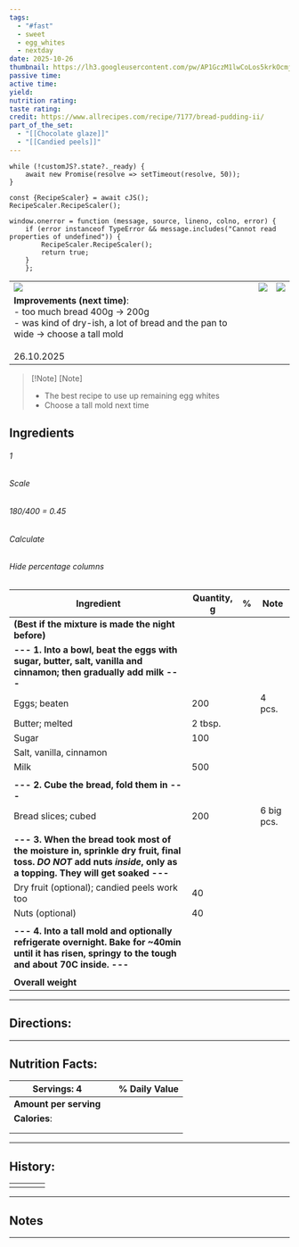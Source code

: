 ```yaml
---
tags:
  - "#fast"
  - sweet
  - egg_whites
  - nextday
date: 2025-10-26
thumbnail: https://lh3.googleusercontent.com/pw/AP1GczM1lwCoLos5krkOcmjkcnvcp6PHs6It5kKJFMtJ-DRzZPNmPndwyZBgZlnp6A89LQ-vWjJqZID10HZs_ujqm_InA8igwZAiWTQVjjllls0-tcu-MKFQm91tDkTzIabIA3R7klfdYn2OYMQCxfyHva-D=w1280-h960-s-no-gm?authuser=0
passive time:
active time:
yield:
nutrition rating:
taste rating:
credit: https://www.allrecipes.com/recipe/7177/bread-pudding-ii/
part_of_the_set:
  - "[[Chocolate glaze]]"
  - "[[Candied peels]]"
---
```

```dataviewjs
while (!customJS?.state?._ready) { 
	await new Promise(resolve => setTimeout(resolve, 50)); 
} 

const {RecipeScaler} = await cJS();
RecipeScaler.RecipeScaler();

window.onerror = function (message, source, lineno, colno, error) {
	if (error instanceof TypeError && message.includes("Cannot read properties of undefined")) {
		RecipeScaler.RecipeScaler();
		return true;
	}
    };
```

|                                                                                                                                                                                                                                      |                                                                                                                                                                                                                                      |                                                                                                                                                                                                                                      |
| ------------------------------------------------------------------------------------------------------------------------------------------------------------------------------------------------------------------------------------ | ------------------------------------------------------------------------------------------------------------------------------------------------------------------------------------------------------------------------------------ | ------------------------------------------------------------------------------------------------------------------------------------------------------------------------------------------------------------------------------------ |
| ![](https://lh3.googleusercontent.com/pw/AP1GczOYLFqVx7aqFEHRmpyBwjUKeEY10JLhl7cFmodhvBJElVToH18kroRSbe9bviklEMKu-hcaYWDszIMi-qDYwJcuyxw0pqidFrjGMWP1M8UmlYgOfG0xVUS1L1iCnCesThIke1cBmFi1Q6jbbuIlF5Sl=w1197-h960-s-no-gm?authuser=0) | ![](https://lh3.googleusercontent.com/pw/AP1GczOgeIU_ho-PwLJk6V6YUUaimHXSiJ73Q28tuGCZ6A6nELSuDS1Ypo5T3BHdwnr_Vd15akGN9gUpmQrmKD8rC7y-1CfxUhh-Lk7SVVjY-_zoJhg-meY0yW-YVEn6bRELP2fv53qFVABKs8s0LtMass6F=w1280-h960-s-no-gm?authuser=0) | ![](https://lh3.googleusercontent.com/pw/AP1GczM1lwCoLos5krkOcmjkcnvcp6PHs6It5kKJFMtJ-DRzZPNmPndwyZBgZlnp6A89LQ-vWjJqZID10HZs_ujqm_InA8igwZAiWTQVjjllls0-tcu-MKFQm91tDkTzIabIA3R7klfdYn2OYMQCxfyHva-D=w1280-h960-s-no-gm?authuser=0) |
| **Improvements (next time)**:<br>- too much bread 400g -> 200g<br>- was kind of dry-ish, a lot of bread and the pan to wide -> choose a tall mold<br><br>26.10.2025                                                                  |                                                                                                                                                                                                                                      |                                                                                                                                                                                                                                      |

> [!Note] [Note]
> - The best recipe to use up remaining egg whites
> - Choose a tall mold next time
## Ingredients

###### 1
###### Scale
###### 180/400 = 0.45
###### Calculate
###### Hide percentage columns

| Ingredient                                                                                                                                                      | Quantity, g | %   | Note       |
| --------------------------------------------------------------------------------------------------------------------------------------------------------------- | ----------- | --- | ---------- |
| **(Best if the mixture is made the night before)**                                                                                                              |             |     |            |
| **--- 1. Into a bowl, beat the eggs with sugar, butter, salt, vanilla and cinnamon; then gradually add milk  ---**                                              |             |     |            |
| Eggs; beaten                                                                                                                                                    | 200         |     | 4 pcs.     |
| Butter; melted                                                                                                                                                  | 2 tbsp.     |     |            |
| Sugar                                                                                                                                                           | 100         |     |            |
| Salt, vanilla, cinnamon                                                                                                                                         |             |     |            |
| Milk                                                                                                                                                            | 500         |     |            |
|                                                                                                                                                                 |             |     |            |
| **--- 2. Cube the bread, fold them in ---**                                                                                                                     |             |     |            |
| Bread slices; cubed                                                                                                                                             | 200         |     | 6 big pcs. |
|                                                                                                                                                                 |             |     |            |
| **--- 3. When the bread took most of the moisture in, sprinkle dry fruit, final toss. *DO NOT* add nuts *inside*, only as a topping. They will get soaked ---** |             |     |            |
| Dry fruit (optional); candied peels work too                                                                                                                    | 40          |     |            |
| Nuts (optional)                                                                                                                                                 | 40          |     |            |
|                                                                                                                                                                 |             |     |            |
| **--- 4. Into a tall mold and optionally refrigerate overnight. Bake for ~40min until it has risen, springy to the tough and about 70C inside. ---**            |             |     |            |
|                                                                                                                                                                 |             |     |            |
| **Overall weight**                                                                                                                                              |             |     |            |




---
## Directions:



---
## Nutrition Facts:

| **Servings: 4**        |     | % Daily Value |
| ---------------------- | --- | ------------- |
| **Amount per serving** |     |               |
| **Calories**:          |     |               |
|                        |     |               |
|                        |     |               |



---
## History:

|     |                   |                   |                   |
| --- | ----------------- | ----------------- | ----------------- |
|     |                   |                   |                   |


---
## Notes


>

---



